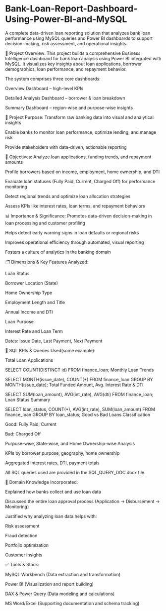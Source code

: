 # Bank-Loan-Report-Dashboard-Using-Power-BI-and-MySQL
A complete data-driven loan reporting solution that analyzes bank loan performance using MySQL queries and Power BI dashboards to support decision-making, risk assessment, and operational insights.

📌 Project Overview:
This project builds a comprehensive Business Intelligence dashboard for bank loan analysis using Power BI integrated with MySQL. It visualizes key insights about loan applications, borrower demographics, loan performance, and repayment behavior.

The system comprises three core dashboards:

Overview Dashboard – high-level KPIs

Detailed Analysis Dashboard – borrower & loan breakdown

Summary Dashboard – region-wise and purpose-wise insights

🎯 Project Purpose:
Transform raw banking data into visual and analytical insights

Enable banks to monitor loan performance, optimize lending, and manage risk

Provide stakeholders with data-driven, actionable reporting

🧠 Objectives:
Analyze loan applications, funding trends, and repayment amounts

Profile borrowers based on income, employment, home ownership, and DTI

Evaluate loan statuses (Fully Paid, Current, Charged Off) for performance monitoring

Detect regional trends and optimize loan allocation strategies

Assess KPIs like interest rates, loan terms, and repayment behaviors

📊 Importance & Significance:
Promotes data-driven decision-making in loan processing and customer profiling

Helps detect early warning signs in loan defaults or regional risks

Improves operational efficiency through automated, visual reporting

Fosters a culture of analytics in the banking domain

🗂️ Dimensions & Key Features Analyzed:

Loan Status

Borrower Location (State)

Home Ownership Type

Employment Length and Title

Annual Income and DTI

Loan Purpose

Interest Rate and Loan Term

Dates: Issue Date, Last Payment, Next Payment

🧮 SQL KPIs & Queries Used(some example):

Total Loan Applications

SELECT COUNT(DISTINCT id) FROM finance_loan;
Monthly Loan Trends

SELECT MONTH(issue_date), COUNT(*) FROM finance_loan GROUP BY MONTH(issue_date);
Total Funded Amount, Avg. Interest Rate & DTI

SELECT SUM(loan_amount), AVG(int_rate), AVG(dti) FROM finance_loan;
Loan Status Summary


SELECT loan_status, COUNT(*), AVG(int_rate), SUM(loan_amount) FROM finance_loan GROUP BY loan_status;
Good vs Bad Loans Classification

Good: Fully Paid, Current

Bad: Charged Off

Purpose-wise, State-wise, and Home Ownership-wise Analysis

KPIs by borrower purpose, geography, home ownership

Aggregated interest rates, DTI, payment totals

All SQL queries used are provided in the SQL_QUERY_DOC.docx file.

🧾 Domain Knowledge Incorporated:

Explained how banks collect and use loan data

Discussed the entire loan approval process (Application → Disbursement → Monitoring)

Justified why analyzing loan data helps with:

Risk assessment

Fraud detection

Portfolio optimization

Customer insights

✅ Tools & Stack:

MySQL Workbench (Data extraction and transformation)

Power BI (Visualization and report building)

DAX & Power Query (Data modeling and calculations)

MS Word/Excel (Supporting documentation and schema tracking)

